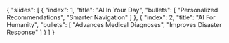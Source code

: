 {
  "slides": [
    {
      "index": 1,
      "title": "AI In Your Day",
      "bullets": [
        "Personalized Recommendations",
        "Smarter Navigation"
      ]
    },
    {
      "index": 2,
      "title": "AI For Humanity",
      "bullets": [
        "Advances Medical Diagnoses",
        "Improves Disaster Response"
      ]
    }
  ]
}